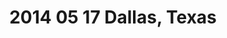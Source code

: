 ---
layout: blog
title: 2014 05 17 Dallas, Texas
category: blog
lat: 32.9006
lng: -97.03873
altitude: 178.53
image: https://s3-us-west-2.amazonaws.com/worldcup14/2014-05-17 12:37:26 PDT.jpg
observation: 20140517123726PDT
---